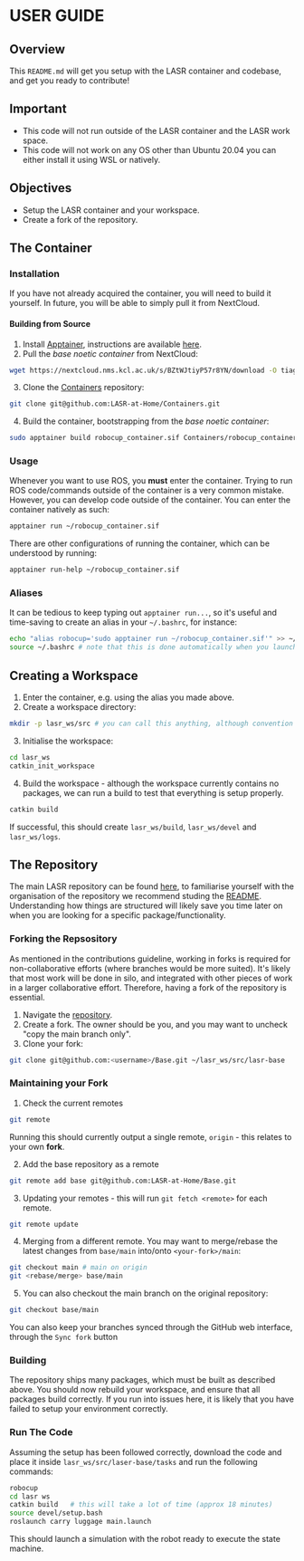 # USER GUIDE

## Overview
This `README.md` will get you setup with the LASR container and codebase, and get you ready to contribute!

## Important
- This code will not run outside of the LASR container and the LASR work space.
- This code will not work on any OS other than Ubuntu 20.04 you can either install it using WSL or natively.

## Objectives
- Setup the LASR container and your workspace.
- Create a fork of the repository.

## The Container
### Installation
If you have not already acquired the container, you will need to build it yourself. In future, you will be able to simply pull it from NextCloud.
#### Building from Source
1. Install [Apptainer](https://apptainer.org/), instructions are available [here](https://apptainer.org/docs/admin/main/installation.html).
2. Pull the *base noetic container* from NextCloud:
```bash
wget https://nextcloud.nms.kcl.ac.uk/s/BZtWJtiyP57r8YN/download -O tiago_noetic_opensource.sif -q --show-progress
```
3. Clone the [Containers](https://github.com/LASR-at-Home/Containers) repository:
```bash
git clone git@github.com:LASR-at-Home/Containers.git
```
4. Build the container, bootstrapping from the *base noetic container*:
```bash
sudo apptainer build robocup_container.sif Containers/robocup_container.def
```

### Usage
Whenever you want to use ROS, you **must** enter the container. Trying to run ROS code/commands outside of the container is a very common mistake. However, you can develop code outside of the container. You can enter the container natively as such:
```bash
apptainer run ~/robocup_container.sif
```
There are other configurations of running the container, which can be understood by running:
```bash
apptainer run-help ~/robocup_container.sif
```

### Aliases
It can be tedious to keep typing out `apptainer run...`, so it's useful and time-saving to create an alias in your `~/.bashrc`, for instance:
```bash
echo "alias robocup='sudo apptainer run ~/robocup_container.sif'" >> ~/.bashrc
source ~/.bashrc # note that this is done automatically when you launch future terminal instances.
```
## Creating a Workspace
1. Enter the container, e.g. using the alias you made above.
2. Create a workspace directory:
```bash
mkdir -p lasr_ws/src # you can call this anything, although convention is to suffix with "_ws"
```
3. Initialise the workspace:
```bash
cd lasr_ws
catkin_init_workspace
```
4. Build the workspace - although the workspace currently contains no packages, we can run a build to test that everything is setup properly.
```bash
catkin build
```
If successful, this should create `lasr_ws/build`, `lasr_ws/devel` and `lasr_ws/logs`.
## The Repository
The main LASR repository can be found [here](https://github.com/LASR-at-Home/Base), to familiarise yourself with the organisation of the repository we recommend studing the [README](https://github.com/LASR-at-Home/Base/blob/main/README.md). Understanding how things are structured will likely save you time later on when you are looking for a specific package/functionality.


### Forking the Repsository
As mentioned in the contributions guideline, working in forks is required for non-collaborative efforts (where branches would be more suited). It's likely that most work will be done in silo, and integrated with other pieces of work in a larger collaborative effort. Therefore, having a fork of the repository is essential.

1. Navigate the [repository](https://github.com/LASR-at-Home/Base).
2. Create a fork. The owner should be you, and you may want to uncheck "copy the main branch only".
3. Clone your fork:
```bash
git clone git@github.com:<username>/Base.git ~/lasr_ws/src/lasr-base
```
### Maintaining your Fork
1. Check the current remotes
```bash
git remote
```
Running this should currently output a single remote, `origin` - this relates to your own **fork**.

2. Add the base repository as a remote
```bash
git remote add base git@github.com:LASR-at-Home/Base.git
```
3. Updating your remotes - this will run `git fetch <remote>` for each remote.
```bash
git remote update
```
4. Merging from a different remote. You may want to merge/rebase the latest changes from `base/main` into/onto `<your-fork>/main`:
```bash
git checkout main # main on origin
git <rebase/merge> base/main
```
5. You can also checkout the main branch on the original repository:
```bash
git checkout base/main
```

You can also keep your branches synced through the GitHub web interface, through the `Sync fork` button

### Building
The repository ships many packages, which must be built as described above. You should now rebuild your workspace, and ensure that all packages build correctly. If you run into issues here, it is likely that you have failed to setup your environment correctly.

### Run The Code
Assuming the setup has been followed correctly, download the code and place it inside
`lasr_ws/src/laser-base/tasks` and run the following commands:
```bash
robocup
cd lasr ws
catkin build   # this will take a lot of time (approx 18 minutes)
source devel/setup.bash
roslaunch carry luggage main.launch
```
This should launch a simulation with the robot ready to execute the state machine.
